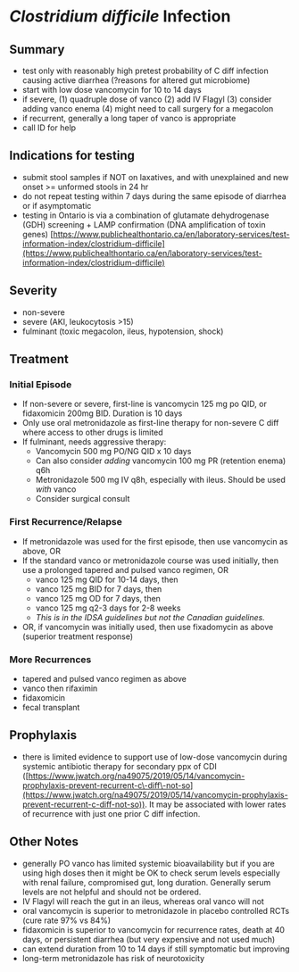 # *Clostridium difficile* Infection
## Summary

-  test only with reasonably high pretest probability of C diff infection causing active diarrhea (?reasons for altered gut microbiome)
-  start with low dose vancomycin for 10 to 14 days
- if severe, (1) quadruple dose of vanco (2) add IV Flagyl (3) consider adding vanco enema (4) might need to call surgery for a megacolon
- if recurrent, generally a long taper of vanco is appropriate
- call ID for help 


## Indications for testing

- submit stool samples if NOT on laxatives, and with unexplained and new onset >= unformed stools in 24 hr  
- do not repeat testing within 7 days during the same episode of diarrhea or if asymptomatic
- testing in Ontario is via a combination of glutamate dehydrogenase (GDH) screening + LAMP confirmation (DNA amplification of toxin genes) [https://www.publichealthontario.ca/en/laboratory-services/test-information-index/clostridium-difficile](https://www.publichealthontario.ca/en/laboratory-services/test-information-index/clostridium-difficile)

## Severity

- non-severe
- severe (AKI, leukocytosis >15)
- fulminant (toxic megacolon, ileus, hypotension, shock)

  

## Treatment
### Initial Episode

-   If non-severe or severe, first-line is vancomycin 125 mg po QID, or fidaxomicin 200mg BID. Duration is 10 days
-   Only use oral metronidazole as first-line therapy for non-severe C diff where access to other drugs is limited
-   If fulminant, needs aggressive therapy:
    -   Vancomycin 500 mg PO/NG QID x 10 days
    -   Can also consider _adding_ vancomycin 100 mg PR (retention enema) q6h
    -   Metronidazole 500 mg IV q8h, especially with ileus. Should be used _with_ vanco
    -   Consider surgical consult

### First Recurrence/Relapse

-   If metronidazole was used for the first episode, then use vancomycin as above, OR
-   If the standard vanco or metronidazole course was used initially, then use a prolonged tapered and pulsed vanco regimen, OR
    -   vanco 125 mg QID for 10-14 days, then
    -   vanco 125 mg BID for 7 days, then
    -   vanco 125 mg OD for 7 days, then
    -   vanco 125 mg q2-3 days for 2-8 weeks
    -   _This is in the IDSA guidelines but not the Canadian guidelines._
- OR, if vancomycin was initially used, then use fixadomycin as above (superior treatment response)

### More Recurrences

-   tapered and pulsed vanco regimen as above
-   vanco then rifaximin 
-   fidaxomicin 
-   fecal transplant

## Prophylaxis

- there is limited evidence to support use of low-dose vancomycin during systemic antibiotic therapy for secondary ppx of CDI ([https://www.jwatch.org/na49075/2019/05/14/vancomycin-prophylaxis-prevent-recurrent-c\-diff\-not-so](https://www.jwatch.org/na49075/2019/05/14/vancomycin-prophylaxis-prevent-recurrent-c-diff-not-so)). It may be associated with lower rates of recurrence with just one prior C diff infection.

## Other Notes
- generally PO vanco has limited systemic bioavailability but if you are using high doses then it might be OK to check serum levels especially with renal failure, compromised gut, long duration. Generally serum levels are not helpful and should not be ordered.  
- IV Flagyl will reach the gut in an ileus, whereas oral vanco will not
- oral vancomycin is superior to metronidazole in placebo controlled RCTs (cure rate 97% vs 84%)
- fidaxomicin is superior to vancomycin for recurrence rates, death at 40 days, or persistent diarrhea (but very expensive and not used much)
- can extend duration from 10 to 14 days if still symptomatic but improving
- long-term metronidazole has risk of neurotoxicity